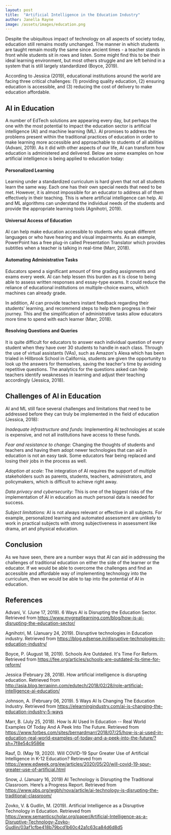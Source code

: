 ```yaml
---
layout: post
title:  "Artificial Intelligence in the Education Industry"
author: Janella Rayne
image: /assets/images/education.png
---
```


Despite the ubiquitous impact of technology on all aspects of society today, education still remains mostly unchanged. The manner in which students are taught remain mostly the same since ancient times - a teacher stands in front while students sit in rows and listen. Some might find this to be their ideal learning environment, but most others struggle and are left behind in a system that is still largely standardized (Boyce, 2019).

According to Jessica (2019), educational institutions around the world are facing three critical challenges: (1) providing quality education, (2) ensuring education is accessible, and (3) reducing the cost of delivery to make education affordable.

## AI in Education

A number of EdTech solutions are appearing every day, but perhaps the one with the most potential to impact the education sector is artificial intelligence (AI) and machine learning (ML). AI promises to address the problems present within the traditional practices of education in order to make learning more accessible and approachable to students of all abilities (Advani, 2019). As it did with other aspects of our life, AI can transform how education is administered and delivered. Below are some examples on how artificial intelligence is being applied to education today:

#### Personalized Learning

Learning under a standardized curriculum is hard given that not all students learn the same way. Each one has their own special needs that need to be met. However, it is almost impossible for an educator to address  all of them effectively in their teaching. This is where artificial intelligence can help. AI and ML algorithms can understand the individual needs of the students and provide the appropriate learning tools (Agnihotri, 2019).

#### Universal Access of Education

AI can help make education accessible to students who speak different languages or who have hearing and visual impairments. As an example, PowerPoint has a free plug-in called Presentation Translator which provides subtitles when a teacher is talking in real-time (Marr, 2018).

#### Automating Administrative Tasks

Educators spend a significant amount of time grading assignments and exams every week. AI can help lessen this burden as it is close to being able to assess written responses and essay-type exams. It could reduce the reliance of educational institutions on multiple-choice exams, which machines can already grade.

In addition, AI can provide teachers instant feedback regarding their students' learning, and recommend steps to help them progress in their journey. This and the simplification of administrative tasks allow educators more time to spend with each learner (Marr, 2018).

#### Resolving Questions and Queries

It is quite difficult for educators to answer each individual question of every student when they have over 30 students to handle in each class. Through the use of virtual assistants (VAs), such as Amazon's Alexa which has been trialed in Hillbrook School in California, students are given the opportunity to look up the answers for themselves, saving the teacher's time by avoiding repetitive questions. The analytics for the questions asked can help teachers identify weaknesses in learning and adjust their teaching accordingly (Jessica, 2018).

## Challenges of AI in Education

AI and ML still face several challenges and limitations that need to be addressed before they can truly be implemented in the field of education (Jessica, 2018):

<i>Inadequate infrastructure and funds:</i> Implementing AI technologies at scale is expensive, and not all institutions have access to these funds.

<i>Fear and resistance to change:</i> Changing the thoughts of students and teachers and having them adopt newer technologies that can aid in education is not an easy task. Some educators fear being replaced and losing their jobs in the process as well.

<i>Adoption at scale:</i> The integration of AI requires the support of multiple stakeholders such as parents, students, teachers, administrators, and policymakers, which is difficult to achieve right away. 

<i>Data privacy and cybersecurity:</i> This is one of the biggest risks of the implementation of AI in education as much personal data is needed for success.

<i>Subject limitations:</i> AI is not always relevant or effective in all subjects. For example, personalized learning and automated assessment are unlikely to work in practical subjects with strong subjectiveness in assessment like drama, art and physical education.

## Conclusion

As we have seen, there are a number ways that AI can aid in addressing the challenges of traditional education on either the side of the learner or the educator. If we would be able to overcome the challenges and find an accessible and affordable way of implementing technology into the curriculum, then we would be able to tap into the potential of AI in education. 
	
## References

Advani, V. (June 17, 2019). 6 Ways AI is Disrupting the Education Sector. Retrieved from <https://www.mygreatlearning.com/blog/how-is-ai-disrupting-the-education-sector/>

Agnihotri, M. (January 24, 2019). Disruptive technologies in Education industry. Retrieved from <https://blog.edsense.in/disruptive-technologies-in-education-industry/>

Boyce, P. (August 18, 2019). Schools Are Outdated. It's Time For Reform. Retrieved from <https://fee.org/articles/schools-are-outdated-its-time-for-reform/>

Jessica (February 28, 2018). How artificial intelligence is disrupting education. Retrieved from <http://asia.blog.terrapinn.com/edutech/2018/02/28/role-artificial-intelligence-ai-education/>

Johnson, A. (February 06, 2019). 5 Ways AI Is Changing The Education Industry. Retrieved from <https://elearningindustry.com/ai-is-changing-the-education-industry-5-ways>

Marr, B.  (July 25, 2018). How Is AI Used In Education -- Real World Examples Of Today And A Peek Into The Future. Retrieved from <https://www.forbes.com/sites/bernardmarr/2018/07/25/how-is-ai-used-in-education-real-world-examples-of-today-and-a-peek-into-the-future/?sh=7f8e54c9586e>

Rauf, D. (May 19, 2020). Will COVID-19 Spur Greater Use of Artificial Intelligence in K-12 Education? Retrieved from <https://www.edweek.org/ew/articles/2020/05/20/will-covid-19-spur-greater-use-of-artificial.html>

Snow, J. (January 16, 2019) AI Technology is Disrupting the Traditional Classroom. Here’s a Progress Report. Retrieved from <https://www.pbs.org/wgbh/nova/article/ai-technology-is-disrupting-the-traditional-classroom/>

Zovko, V. & Gudlin, M. (2019). Artificial Intelligence as a Disruptive Technology in Education. Retrieved from <https://www.semanticscholar.org/paper/Artificial-Intelligence-as-a-Disruptive-Technology-Zovko-Gudlin/03af1cfbe418b79bcd1b60c42a1c63ca84d6d8d5>
